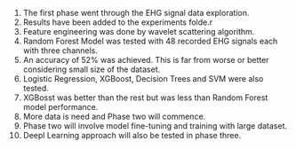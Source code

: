 1. The first phase went through the EHG signal data exploration.  
2. Results have been added to the experiments folde.r  
3. Feature engineering was done by wavelet scattering algorithm.  
4. Random Forest Model was tested with 48 recorded EHG signals each with three channels.  
5. An accuracy of 52% was achieved. This is far from worse or better considering small size of the dataset.  
6. Logistic Regression, XGBoost, Decision Trees and SVM were also tested.   
7. XGBosst was better than the rest but was less than Random Forest model performance.  
8. More data is need and Phase two will commence.  
9. Phase two will involve model fine-tuning and training with large dataset.
10. Deepl Learning approach will also be tested in phase three.  

